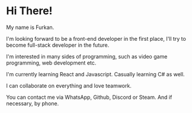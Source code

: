 <h1> Hi There!</h1>

My name is Furkan.

I'm looking forward to be a front-end developer in the first place, I'll try to become full-stack developer in the future.

I'm interested in many sides of programming, such as video game programming, web development etc.

I'm currently learning React and Javascript. Casually learning C# as well.

I can collaborate on everything and love teamwork.

You can contact me via WhatsApp, Github, Discord or Steam. And if necessary, by phone.

